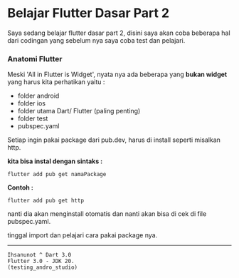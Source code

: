 # Belajar Flutter Dasar Part 2

Saya sedang belajar flutter dasar part 2, disini saya akan coba beberapa hal dari codingan yang sebelum nya saya coba test dan pelajari.

### Anatomi Flutter 

Meski 'All in Flutter is Widget', nyata nya ada beberapa yang **bukan widget** yang harus kita perhatikan yaitu :

- folder android
- folder ios
- folder utama Dart/ Flutter (paling penting)
- folder test
- pubspec.yaml

Setiap ingin pakai package dari pub.dev, harus di install seperti misalkan http.

**kita bisa instal dengan sintaks :**

```
flutter add pub get namaPackage
```

**Contoh :**

```
flutter add pub get http
```

nanti dia akan menginstall otomatis dan nanti akan bisa di cek di file pubspec.yaml.

tinggal import dan pelajari cara pakai package nya.

---


```
Ihsanunot ^ Dart 3.0
Flutter 3.0 - JDK 20.
(testing_andro_studio)
```
